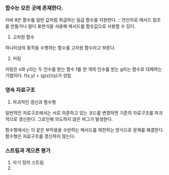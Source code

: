 ### 함수는 모든 곳에 존재한다.
자바 8은 함수를 일반 값처럼 취급하는 일급 함수를 지원한다. :: 연산자로 메서드 참조를 만들거나 람다 표현식을 사용해 메서드를 함숫값으로 사용할 수 있다.

1. 고차원 함수

하나이상의 동작을 수행하는 함수를 고차원 함수라고 부른다.

2. 커링

커링은 x와 y라는 두 인수를 받는 함수 f를 한 개의 인수를 받는 g라는 함수로 대체하는 기법이다. f(x,y) = (g(x))(y)가 성립

### 영속 자료구조

1. 파괴적인 갱신과 함수형

일반적인 자료구조에서는 서로 의존하고 있는 코드를 변경하면 기존의 자료구조를 파괴적으로 갱신한다. 그로인해 의도하지 않은 버그가 발생한다.

함수형에서는 이 같은 부작용을 수반하는 메서드를 제한하는 방식으로 문제를 해결한다. 함수형은 자료구조를 갱신하지 않는다. 


### 스트림과 게으른 평가

1. 자기 정의 스트림
2. 
